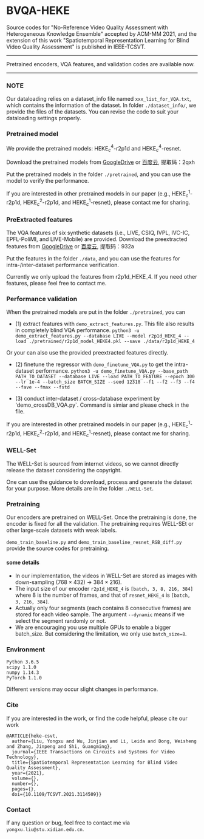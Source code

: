 # BVQA-HEKE

Source codes for "No-Reference Video Quality Assessment with Heterogeneous Knowledge Ensemble" accepted by ACM-MM 2021, and the extension of this work "Spatiotemporal Representation Learning for Blind Video Quality Assessment" is published in IEEE-TCSVT.

---------------------

Pretrained encoders, VQA features, and validation codes are available now.

-----------------------

### NOTE

Our dataloading relies on a dataset_info file named `xxx_list_for_VQA.txt`, which contains the information of the dataset. In folder `./dataset_info/`, we provide the files of the datasets. You can revise the code to suit your dataloading settings properly.

### Pretrained model

We provide the pretrained models: HEKE$_c^4$-r2p1d and HEKE$_c^4$-resnet. 

Download the pretrained models from [GoogleDrive](https://drive.google.com/drive/folders/1NzTdDEafcGcHQrMxzc2qAmwWmL9Pk0Xx?usp=sharing) or [百度云](https://pan.baidu.com/s/1ej1snlAM4n1gdMm0AP7AmA), 提取码：2qxh

Put the pretrained models in the folder `./pretrained`, and you can use the model to verify the performance.

If you are interested in other pretrained models in our paper (e.g., HEKE$_c^1$-r2p1d, HEKE$_c^2$-r2p1d, and HEKE$_c^1$-resnet), please contact me for sharing.

### PreExtracted features

The VQA features of six synthetic datasets (i.e., LIVE, CSIQ, IVPL, IVC-IC, EPFL-PoliMI, and LIVE-Mobile) are provided. Download the preextracted features from [GoogleDrive](https://drive.google.com/drive/folders/1XArB2E2qd4P0OLBKP0qDck5Ioq66nPAH?usp=sharing) or [百度云](https://pan.baidu.com/s/1OsgYJs5Pi7WZfxhk6M_qrg), 提取码：932a

Put the features in the folder `./data`, and you can use the features for intra-/inter-dataset performance verification. 

Currently we only upload the features from r2p1d_HEKE_4. If you need other features, please feel free to contact me.

### Performance validation

When the pretrained models are put in the folder `./pretrained`, you can 

- (1) extract features with `demo_extract_features.py`. This file also results in completely blind VQA performance. 
`python3 -u demo_extract_features.py --database LIVE --model r2p1d_HEKE_4 --load ./pretrained/r2p1d_model_HEKE4.pkl --save ./data/r2p1d_HEKE_4`

Or your can also use the provided preextracted features directly. 

- (2) finetune the regressor with `demo_finetune_VQA.py` to get the intra-dataset performance.
`python3 -u demo_finetune_VQA.py --base_path PATH_TO_DATASET --database LIVE --load PATH_TO_FEATURE --epoch 300 --lr 1e-4 --batch_size BATCH_SIZE --seed 12318 --f1 --f2 --f3 --f4 --fave --fmax --fstd`

- (3) conduct inter-dataset / cross-database experiment by 'demo_crossDB_VQA.py`. Command is simiar and please check in the file.

If you are interested in other pretrained models in our paper (e.g., HEKE$_c^1$-r2p1d, HEKE$_c^2$-r2p1d, and HEKE$_c^1$-resnet), please contact me for sharing.

### WELL-Set 

The WELL-Set is sourced from internet videos, so we cannot directly release the dataset considering the copyright.

One can use the guidance to download, process and generate the dataset for your purpose. More details are in the folder `./WELL-Set`.

### Pretraining

Our encoders are pretrained on WELL-Set. Once the pretraining is done, the encoder is fixed for all the validation. The pretraining requires WELL-SEt or other large-scale datasets with weak labels. 

`demo_train_baseline.py` and `demo_train_baseline_resnet_RGB_diff.py` provide the source codes for pretraining. 

#### some details

- In our implementation, the videos in WELL-Set are stored as images with down-sampling ($768 \times 432$) -> $384 \times 216$).
- The input size of our encoder `r2p1d_HEKE_4` is `[batch, 3, 8, 216, 384]` where 8 is the number of frames, and that of `resnet_HEKE_4` is `[batch, 3, 216, 384]`.
- Actually only four segments (each contains 8 consecutive frames) are stored for each video sample. The argument `--dynamic` means if we select the segment randomly or not.
- We are encouraging you use multiple GPUs to enable a bigger batch_size. But considering the limitation, we only use `batch_size=8`.

### Environment
```
Python 3.6.5
scipy 1.1.0
numpy 1.14.3
PyTorch 1.1.0
```
Different versions may occur slight changes in performance.

### Cite
If you are interested in the work, or find the code helpful, please cite our work
```
@ARTICLE{heke-csvt,
  author={Liu, Yongxu and Wu, Jinjian and Li, Leida and Dong, Weisheng and Zhang, Jinpeng and Shi, Guangming},
  journal={IEEE Transactions on Circuits and Systems for Video Technology}, 
  title={Spatiotemporal Representation Learning for Blind Video Quality Assessment}, 
  year={2021},
  volume={},
  number={},
  pages={},
  doi={10.1109/TCSVT.2021.3114509}}
```

### Contact

If any question or bug, feel free to contact me via `yongxu.liu@stu.xidian.edu.cn`.
